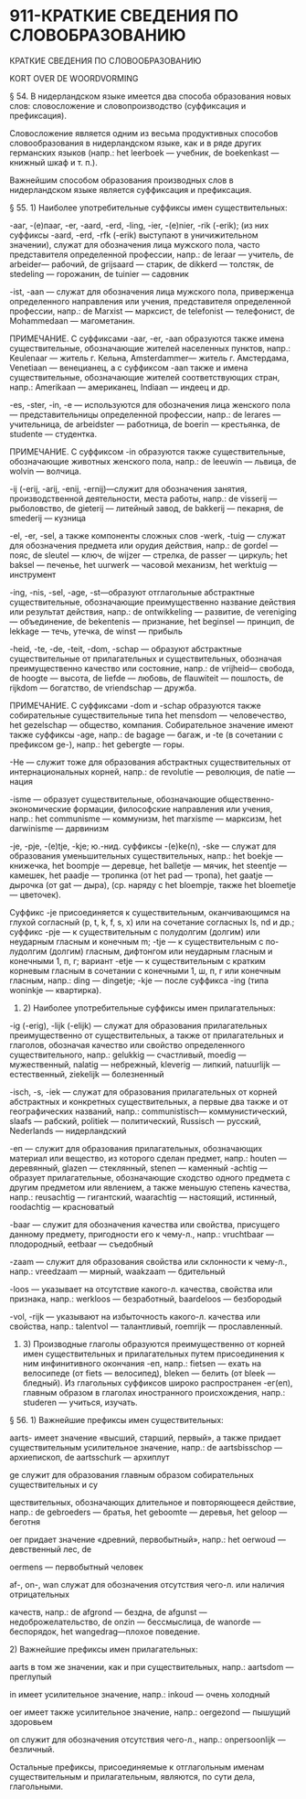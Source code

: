 # 911-КРАТКИЕ СВЕДЕНИЯ ПО СЛОВОБРАЗОВАНИЮ

КРАТКИЕ СВЕДЕНИЯ ПО СЛОВООБРАЗОВАНИЮ

KORT OVER DE WOORDVORMING

§ 54. В нидерландском языке имеется два способа образования новых слов: словосложение и словопроизводство \(суффиксация и префиксация\).

Словосложение является одним из весьма продуктивных способов словообразования в нидерландском языке, как и в ряде других германских языков \(напр.: het leerboek — учебник, de boekenkast — книжный шкаф и т. п.\).

Важнейшим способом образования производных слов в нидерландском языке является суффиксация и префиксация.

§ 55. 1\) Наиболее употребительные суффиксы имен существительных:

-ааг, -\(е\)пааг, -er, -aard, -erd, -ling, -ier, -\(e\)nier, -rik \(-erik\); \(из них суффиксы -aard, -erd, -rfk \(-erik\) выступают в уничижительном значении\), служат для обозначения лица мужского пола, часто представителя определенной профессии, напр.: de leraar — учитель, de arbeider— рабочий, de grijsaard — старик, de dikkerd — толстяк, de stedeling — горожанин, de tuinier — садовник

-ist, -aan — служат для обозначения лица мужского пола, приверженца определенного направления или учения, представителя определенной профессии, напр.: de Marxist — марксист, de telefonist — телефонист, de Mohammedaan — магометанин.

ПРИМЕЧАНИЕ. С суффиксами -aar, -er, -aan образуются также имена существительные, обозначающие жителей населенных пунктов, напр.: Keulenaar — житель г. Кельна, Amsterdammer— житель г. Амстердама, Venetiaan — венецианец, а с суффиксом -aan также и имена существительные, обозначающие жителей соответствующих стран, напр.: Amerikaan — американец, Indiaan — индеец и др.

-es, -ster, -in, -е — используются для обозначения лица женского пола — представительницы определенной профессии, напр.: de lerares — учительница, de arbeidster — работница, de boerin — крестьянка, de studente — студентка.

ПРИМЕЧАНИЕ. С суффиксом -in образуются также существительные, обозначающие животных женского пола, напр.: de leeuwin — львица, de wolvin — волчица.

-ij \(-erij, -arij, -enij, -ernij\)—служит для обозначения занятия, производственной деятельности, места работы, напр.: de visserij — рыболовство, de gieterij — литейный завод, de bakkerij — пекарня, de smederij — кузница

-el, -er, -sel, а также компоненты сложных слов -werk, -tuig — служат для обозначения предмета или орудия действия, напр.: de gordel — пояс, de sleutel — ключ, de wijzer — стрелка, de passer — циркуль; het baksel — печенье, het uurwerk — часовой механизм, het werktuig — инструмент

-ing, -nis, -sel, -age, -st—образуют отглагольные абстрактные существительные, обозначающие преимущественно название действия или результат действия, напр.: de ontwikkeling — развитие, de vereniging — объединение, de bekentenis — признание, het beginsel — принцип, de lekkage — течь, утечка, de winst — прибыль

-heid, -te, -de, -teit, -dom, -schap — образуют абстрактные существительные от прилагательных и существительных, обозначая преимущественно качество или состояние, напр.: de vrijheid— свобода, de hoogte — высота, de liefde — любовь, de flauwiteit — пошлость, de rijkdom — богатство, de vriendschap — дружба.

ПРИМЕЧАНИЕ. С суффиксами -dom и -schap образуются также собирательные существительные типа het mensdom — человечество, het gezelschap — общество, компания. Собирательное значение имеют также суффиксы -age, напр.: de bagage — багаж, и -te \(в сочетании с префиксом ge-\), напр.: het gebergte — горы.

-Не — служит тоже для образования абстрактных существительных от интернациональных корней, напр.: de revolutie — революция, de natie — нация

-isme — образует существительные, обозначающие общественно-экономические формации, философские направления или учения, напр.: het communisme — коммунизм, het marxisme — марксизм, het darwinisme — дарвинизм

-je, -pje, -\(e\)tje, -kje; ю.-нид. суффиксы -\(e\)ke\(n\), -ske — служат для образования уменьшительных существительных, напр.: het boekje — книжечка, het boompje — деревце, het balletje — мячик, het steentje — камешек, het paadje — тропинка \(от het pad — тропа\), het gaatje — дырочка \(от gat — дыра\), \(ср. наряду с het bloempje, также het bloemetje — цветочек\).

Суффикс -je присоединяется к существительным, оканчивающимся на глухой согласный \(р, t, k, f, s, х\) или на сочетание согласных Is, nd и др.; суффикс -pje — к существительным с полудолгим \(долгим\) или неударным гласным и конечным m; -tje — к существительным с по- лудолгим \(долгим\) гласным, дифтонгом или неударным гласным и конечными 1, п, г; вариант -etje — к существительным с кратким корневым гласным в сочетании с конечными 1, ш, п, г или конечным гласным, напр.: ding — dingetje; -kje — после суффикса -ing \(типа woninkje — квартирка\).

1. 2\) Наиболее употребительные суффиксы имен прилагательных:

-ig \(-erig\), -lijk \(-elijk\) — служат для образования прилагательных преимущественно от существительных, а также от прилагательных и глаголов, обозначая качество или свойство определенного существительного, напр.: gelukkig — счастливый, moedig — мужественный, nalatig — небрежный, kleverig — липкий, natuurlijk — естественный, ziekelijk — болезненный

-isch, -s, -iek — служат для образования прилагательных от корней абстрактных и конкретных существительных, а первые два также и от географических названий, напр.: communistisch— коммунистический, slaafs — рабский, politiek — политический, Russisch — русский, Nederlands — нидерландский

-еп — служит для образования прилагательных, обозначающих материал или вещество, из которого сделан предмет, напр.: houten — деревянный, glazen — стеклянный, stenen — каменный -achtig — образует прилагательные, обозначающие сходство одного предмета с другим предметом или явлением, а также меньшую степень качества, напр.: reusachtig — гигантский, waarachtig — настоящий, истинный, roodachtig — красноватый

-baar — служит для обозначения качества или свойства, присущего данному предмету, пригодности его к чему-л., напр.: vruchtbaar — плодородный, eetbaar — съедобный

-zaam — служит для образования свойства или склонности к чему-л., напр.: vreedzaam — мирный, waakzaam — бдительный

-loos — указывает на отсутствие какого-л. качества, свойства или признака, напр.: werkloos — безработный, baardeloos — безбородый

-vol, -rijk — указывают на избыточность какого-л. качества или свойства, напр.: talentvol — талантливый, roemrijk — прославленный.

1. 3\) Производные глаголы образуются преимущественно от корней имен существительных и прилагательных путем присоединения к ним инфинитивного окончания -еп, напр.: fietsen — ехать на велосипеде \(от fiets — велосипед\), bleken — белить \(от bleek — бледный\). Из глагольных суффиксов широко распространен -ег\(еп\), главным образом в глаголах иностранного происхождения, напр.: studeren — учиться, изучать.

§ 56. 1\) Важнейшие префиксы имен существительных:

aarts- имеет значение «высший, старший, первый», а также придает существительным усилительное значение, напр.: de aartsbisschop — архиепископ, de aartsschurk — архиплут

ge служит для образования главным образом собирательных существительных и су

ществительных, обозначающих длительное и повторяющееся действие, напр.: de gebroeders — братья, het geboomte — деревья, het geloop — беготня

oer придает значение «древний, первобытный», напр.: het oerwoud — девственный лес, de

oermens — первобытный человек

af-, on-, wan служат для обозначения отсутствия чего-л. или наличия отрицательных

качеств, напр.: de afgrond — бездна, de afgunst — недоброжелательство, de onzin — бессмыслица, de wanorde — беспорядок, het wangedrag—плохое поведение.

2\) Важнейшие префиксы имен прилагательных:

aarts в том же значении, как и при существительных, напр.: aartsdom — преглупый

in имеет усилительное значение, напр.: inkoud — очень холодный

oer имеет также усилительное значение, напр.: oergezond — пышущий здоровьем

оп служит для обозначения отсутствия чего-л., напр.: onpersoonlijk — безличный.

Остальные префиксы, присоединяемые к отглагольным именам существительным и прилагательным, являются, по сути дела, глагольными.



